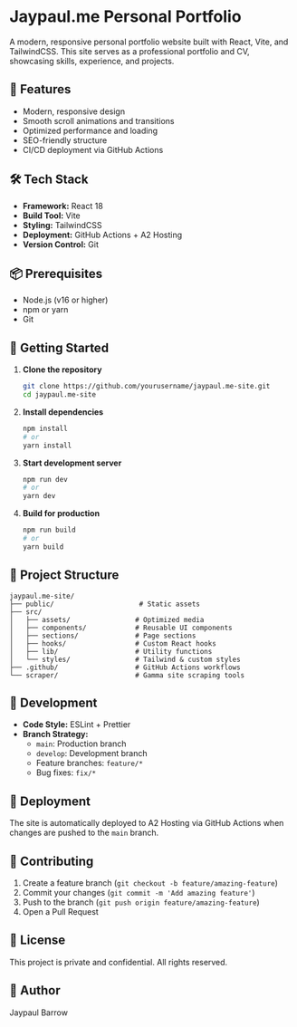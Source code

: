 # Jaypaul.me Personal Portfolio

A modern, responsive personal portfolio website built with React, Vite, and TailwindCSS. This site serves as a professional portfolio and CV, showcasing skills, experience, and projects.

## 🚀 Features

- Modern, responsive design
- Smooth scroll animations and transitions
- Optimized performance and loading
- SEO-friendly structure
- CI/CD deployment via GitHub Actions

## 🛠️ Tech Stack

- **Framework:** React 18
- **Build Tool:** Vite
- **Styling:** TailwindCSS
- **Deployment:** GitHub Actions + A2 Hosting
- **Version Control:** Git

## 📦 Prerequisites

- Node.js (v16 or higher)
- npm or yarn
- Git

## 🚀 Getting Started

1. **Clone the repository**
   ```bash
   git clone https://github.com/yourusername/jaypaul.me-site.git
   cd jaypaul.me-site
   ```

2. **Install dependencies**
   ```bash
   npm install
   # or
   yarn install
   ```

3. **Start development server**
   ```bash
   npm run dev
   # or
   yarn dev
   ```

4. **Build for production**
   ```bash
   npm run build
   # or
   yarn build
   ```

## 📁 Project Structure

```
jaypaul.me-site/
├── public/                     # Static assets
├── src/
│   ├── assets/                # Optimized media
│   ├── components/            # Reusable UI components
│   ├── sections/              # Page sections
│   ├── hooks/                 # Custom React hooks
│   ├── lib/                   # Utility functions
│   └── styles/                # Tailwind & custom styles
├── .github/                   # GitHub Actions workflows
└── scraper/                   # Gamma site scraping tools
```

## 🔧 Development

- **Code Style:** ESLint + Prettier
- **Branch Strategy:** 
  - `main`: Production branch
  - `develop`: Development branch
  - Feature branches: `feature/*`
  - Bug fixes: `fix/*`

## 🚀 Deployment

The site is automatically deployed to A2 Hosting via GitHub Actions when changes are pushed to the `main` branch.

## 📝 Contributing

1. Create a feature branch (`git checkout -b feature/amazing-feature`)
2. Commit your changes (`git commit -m 'Add amazing feature'`)
3. Push to the branch (`git push origin feature/amazing-feature`)
4. Open a Pull Request

## 📄 License

This project is private and confidential. All rights reserved.

## 👤 Author

Jaypaul Barrow 